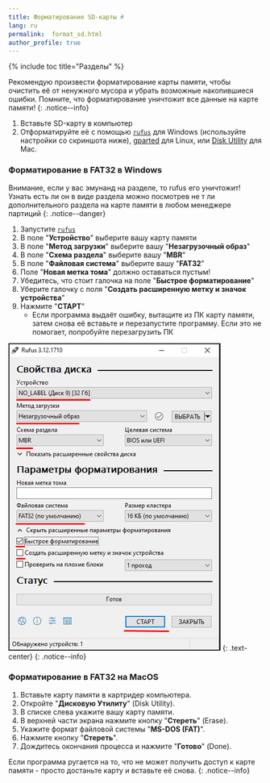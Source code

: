 ```yaml
---
title: Форматирование SD-карты #
lang: ru
permalink:  format_sd.html
author_profile: true
---
```


{% include toc title="Разделы" %}

Рекомендую произвести форматирование карты памяти, чтобы очистить её от ненужного мусора и убрать возможные накопившиеся ошибки. Помните, что форматирование уничтожит все данные на карте памяти!
{: .notice--info}

1. Вставьте SD-карту в компьютер
1. Отформатируйте её с помощью [`rufus`](https://github.com/pbatard/rufus/releases/download/v3.11/rufus-3.11p.exe) для Windows (используйте настройки со скриншота ниже), [gparted](http://gparted.org/download.php) для Linux, или [Disk Utility](https://support.apple.com/en-gb/guide/disk-utility/format-a-disk-for-windows-computers-dskutl1010/mac) для Mac.

### Форматирование в FAT32 в Windows

Внимание, если у вас эмунанд на разделе, то rufus его уничтожит! Узнать есть ли он в виде раздела можно посмотрев не т ли дополнительного раздела на карте памяти в любом менеджере партиций
{: .notice--danger}

1. Запустите [`rufus`](https://github.com/pbatard/rufus/releases/latest)
1. В поле "**Устройство**" выберите вашу карту памяти
1. В поле "**Метод загрузки**" выберите вашу "**Незагрузочный образ**"
1. В поле "**Схема раздела**" выберите вашу "**MBR**"
1. В поле "**Файловая система**" выберите вашу "**FAT32**"
1. Поле "**Новая метка тома**" должно оставаться пустым!
1. Убедитесь, что стоит галочка на поле "**Быстрое форматирование**"
1. Уберите галочку с поля "**Создать расширенную метку и значок устройства**"
1. Нажмите "**СТАРТ**"
	* Если программа выдаёт ошибку, вытащите из ПК карту памяти, затем снова её вставьте и перезапустите программу. Если это не помогает, попробуйте перезагрузить ПК

![](/images/screenshots/fat32formatter.png)
{: .text-center}
{: .notice--info}

### Форматирование в FAT32 на MacOS 

1. Вставьте карту памяти в картридер компьютера.
1. Откройте "**Дисковую Утилиту**" (Disk Utility).
1. В списке слева укажите вашу карту памяти.
1. В верхней части экрана нажмите кнопку "**Стереть**" (Erase).
1. Укажите формат файловой системы "**MS-DOS (FAT)**".
1. Нажмите кнопку "**Стереть**".
1. Дождитесь окончания процесса и нажмите "**Готово**" (Done).

Если программа ругается на то, что не может получить доступ к карте памяти - просто достаньте карту и вставьте её снова. 
{: .notice--info}